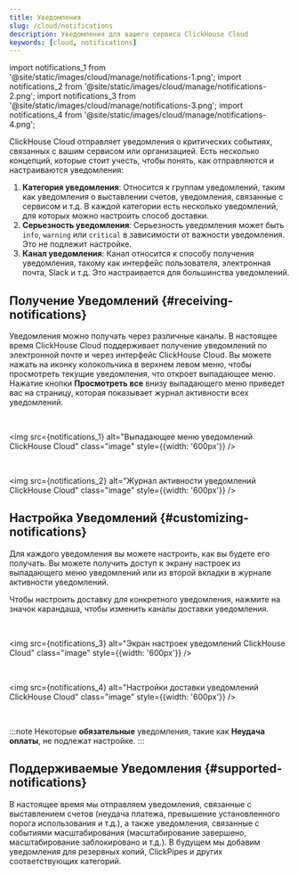 ```yaml
---
title: Уведомления
slug: /cloud/notifications
description: Уведомления для вашего сервиса ClickHouse Cloud
keywords: [cloud, notifications]
---
```


import notifications_1 from '@site/static/images/cloud/manage/notifications-1.png';
import notifications_2 from '@site/static/images/cloud/manage/notifications-2.png';
import notifications_3 from '@site/static/images/cloud/manage/notifications-3.png';
import notifications_4 from '@site/static/images/cloud/manage/notifications-4.png';

ClickHouse Cloud отправляет уведомления о критических событиях, связанных с вашим сервисом или организацией. Есть несколько концепций, которые стоит учесть, чтобы понять, как отправляются и настраиваются уведомления:

1. **Категория уведомления**: Относится к группам уведомлений, таким как уведомления о выставлении счетов, уведомления, связанные с сервисом и т.д. В каждой категории есть несколько уведомлений, для которых можно настроить способ доставки.
2. **Серьезность уведомления**: Серьезность уведомления может быть `info`, `warning` или `critical` в зависимости от важности уведомления. Это не подлежит настройке.
3. **Канал уведомления**: Канал относится к способу получения уведомления, такому как интерфейс пользователя, электронная почта, Slack и т.д. Это настраивается для большинства уведомлений.

## Получение Уведомлений {#receiving-notifications}

Уведомления можно получать через различные каналы. В настоящее время ClickHouse Cloud поддерживает получение уведомлений по электронной почте и через интерфейс ClickHouse Cloud. Вы можете нажать на иконку колокольчика в верхнем левом меню, чтобы просмотреть текущие уведомления, что откроет выпадающее меню. Нажатие кнопки **Просмотреть все** внизу выпадающего меню приведет вас на страницу, которая показывает журнал активности всех уведомлений.

<br />

<img src={notifications_1}
    alt="Выпадающее меню уведомлений ClickHouse Cloud"
    class="image"
    style={{width: '600px'}}
 />

<br />

<img src={notifications_2}
    alt="Журнал активности уведомлений ClickHouse Cloud"
    class="image"
    style={{width: '600px'}}
 />

## Настройка Уведомлений {#customizing-notifications}

Для каждого уведомления вы можете настроить, как вы будете его получать. Вы можете получить доступ к экрану настроек из выпадающего меню уведомлений или из второй вкладки в журнале активности уведомлений.

Чтобы настроить доставку для конкретного уведомления, нажмите на значок карандаша, чтобы изменить каналы доставки уведомления.

<br />

<img src={notifications_3}
    alt="Экран настроек уведомлений ClickHouse Cloud"
    class="image"
    style={{width: '600px'}}
 />

<br />

<img src={notifications_4}
    alt="Настройки доставки уведомлений ClickHouse Cloud"
    class="image"
    style={{width: '600px'}}
 />

<br />

:::note
Некоторые **обязательные** уведомления, такие как **Неудача оплаты**, не подлежат настройке.
:::

## Поддерживаемые Уведомления {#supported-notifications}

В настоящее время мы отправляем уведомления, связанные с выставлением счетов (неудача платежа, превышение установленного порога использования и т.д.), а также уведомления, связанные с событиями масштабирования (масштабирование завершено, масштабирование заблокировано и т.д.). В будущем мы добавим уведомления для резервных копий, ClickPipes и других соответствующих категорий.
